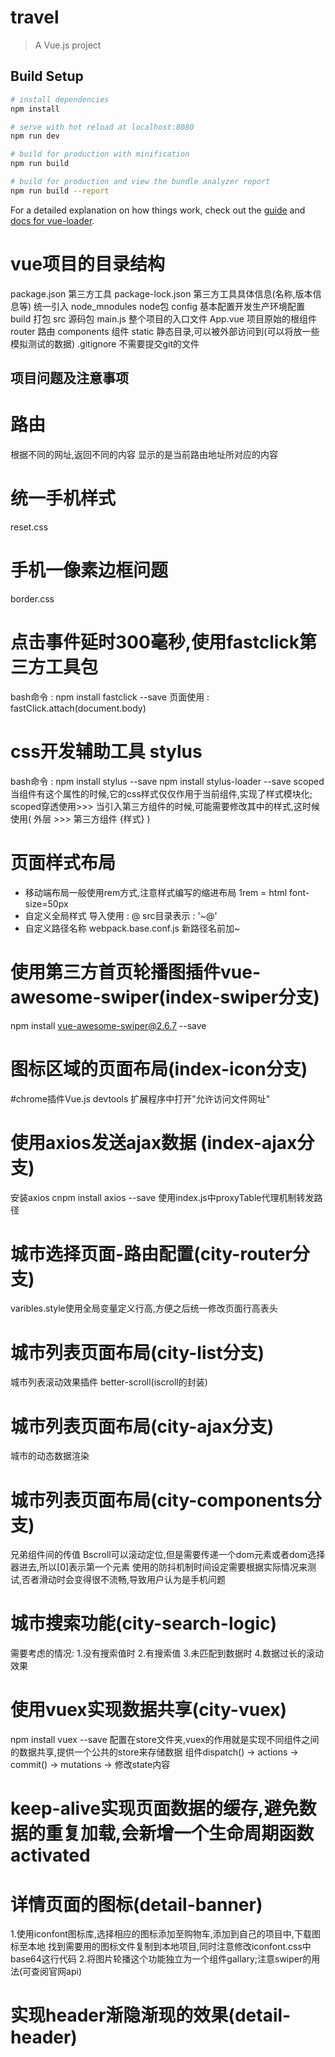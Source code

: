 # travel

> A Vue.js project

## Build Setup

``` bash
# install dependencies
npm install

# serve with hot reload at localhost:8080
npm run dev

# build for production with minification
npm run build

# build for production and view the bundle analyzer report
npm run build --report
```

For a detailed explanation on how things work, check out the [guide](http://vuejs-templates.github.io/webpack/) and [docs for vue-loader](http://vuejs.github.io/vue-loader).

# vue项目的目录结构
package.json    第三方工具
package-lock.json   第三方工具具体信息(名称,版本信息等) 统一引入
node_mnodules   node包
config    基本配置开发生产环境配置
build   打包
src   源码包
    main.js   整个项目的入口文件
    App.vue   项目原始的根组件
    router    路由
    components    组件
static 静态目录,可以被外部访问到(可以将放一些模拟测试的数据)
.gitignore 不需要提交git的文件
## 项目问题及注意事项
# 路由
根据不同的网址,返回不同的内容
<router-view>  显示的是当前路由地址所对应的内容
# 统一手机样式
reset.css
# 手机一像素边框问题
border.css
# 点击事件延时300毫秒,使用fastclick第三方工具包
bash命令 : npm install fastclick --save
页面使用 : fastClick.attach(document.body)
# css开发辅助工具 stylus
bash命令 : npm install stylus --save
          npm install stylus-loader --save
scoped  当组件有这个属性的时候,它的css样式仅仅作用于当前组件,实现了样式模块化;
scoped穿透使用>>>   当引入第三方组件的时候,可能需要修改其中的样式,这时候使用( 外层 >>> 第三方组件 {样式} )
# 页面样式布局
* 移动端布局一般使用rem方式,注意样式编写的缩进布局
1rem = html font-size=50px
* 自定义全局样式
导入使用 : @
src目录表示 : '~@'
* 自定义路径名称
webpack.base.conf.js
新路径名前加~
# 使用第三方首页轮播图插件vue-awesome-swiper(index-swiper分支)
npm install vue-awesome-swiper@2.6.7 --save
# 图标区域的页面布局(index-icon分支)

#chrome插件Vue.js devtools
扩展程序中打开"允许访问文件网址"

# 使用axios发送ajax数据 (index-ajax分支)
安装axios cnpm install axios --save
使用index.js中proxyTable代理机制转发路径

# 城市选择页面-路由配置(city-router分支)
varibles.style使用全局变量定义行高,方便之后统一修改页面行高表头

# 城市列表页面布局(city-list分支)
城市列表滚动效果插件 better-scroll(iscroll的封装)

# 城市列表页面布局(city-ajax分支)
城市的动态数据渲染

# 城市列表页面布局(city-components分支)
兄弟组件间的传值
Bscroll可以滚动定位,但是需要传递一个dom元素或者dom选择器进去,所以[0]表示第一个元素
使用的防抖机制时间设定需要根据实际情况来测试,否者滑动时会变得很不流畅,导致用户认为是手机问题

# 城市搜索功能(city-search-logic)
需要考虑的情况: 1.没有搜索值时 2.有搜索值 3.未匹配到数据时 4.数据过长的滚动效果

# 使用vuex实现数据共享(city-vuex)
npm install vuex --save
配置在store文件夹,vuex的作用就是实现不同组件之间的数据共享,提供一个公共的store来存储数据
组件dispatch() -> actions -> commit() -> mutations  -> 修改state内容 

# keep-alive实现页面数据的缓存,避免数据的重复加载,会新增一个生命周期函数activated

# 详情页面的图标(detail-banner)
1.使用iconfont图标库,选择相应的图标添加至购物车,添加到自己的项目中,下载图标至本地
找到需要用的图标文件复制到本地项目,同时注意修改iconfont.css中base64这行代码
2.将图片轮播这个功能独立为一个组件gallary;注意swiper的用法(可查阅官网api)

# 实现header渐隐渐现的效果(detail-header)
